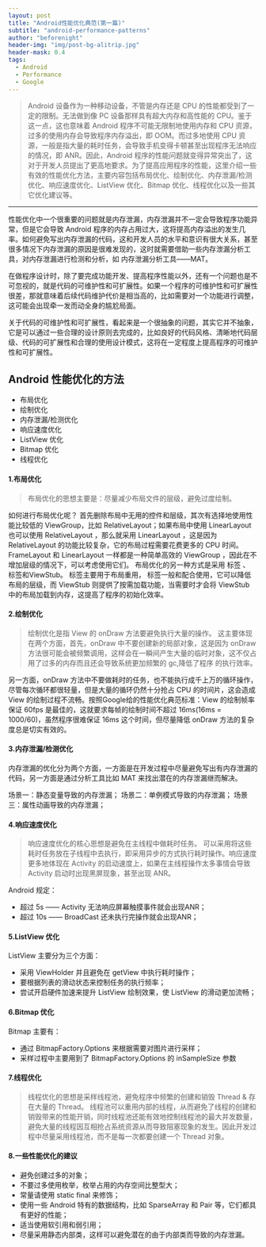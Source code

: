 ```yaml
---
layout: post
title: "Android性能优化典范(第一篇)"
subtitle: "android-performance-patterns"
author: "beforenight"
header-img: "img/post-bg-alitrip.jpg"
header-mask: 0.4
tags:
  - Android
  - Performance
  - Google
---
```


> Android 设备作为一种移动设备，不管是内存还是 CPU 的性能都受到了一定的限制。无法做到像 PC 设备那样具有超大内存和高性能的 CPU。鉴于这一点，这也意味着 Android 程序不可能无限制地使用内存和 CPU 资源，过多的使用内存会导致程序内存溢出，即 OOM。而过多地使用 CPU 资源，一般是指大量的耗时任务，会导致手机变得卡顿甚至出现程序无法响应的情况，即 ANR。因此，Android 程序的性能问题就变得异常突出了，这对于开发人员提出了更高地要求。为了提高应用程序的性能，这里介绍一些有效的性能优化方法，主要内容包括布局优化、绘制优化、内存泄漏/检测优化、响应速度优化、ListView 优化、Bitmap 优化、线程优化以及一些其它优化建议等。

---
性能优化中一个很重要的问题就是内存泄漏，内存泄漏并不一定会导致程序功能异常，但是它会导致 Android 程序的内存占用过大，这将提高内存溢出的发生几率。如何避免写出内存泄漏的代码，这和开发人员的水平和意识有很大关系，甚至很多情况下内存泄漏的原因是很难发现的，这时就需要借助一些内存泄漏分析工具，对内存泄漏进行检测和分析，如 内存泄漏分析工具——MAT。

在做程序设计时，除了要完成功能开发、提高程序性能以外，还有一个问题也是不可忽视的，就是代码的可维护性和可扩展性。如果一个程序的可维护性和可扩展性很差，那就意味着后续代码维护代价是相当高的，比如需要对一个功能进行调整，这可能会出现牵一发而动全身的尴尬局面。

关于代码的可维护性和可扩展性，看起来是一个很抽象的问题，其实它并不抽象，它是可以通过一些合理的设计原则去完成的，比如良好的代码风格、清晰地代码层级、代码的可扩展性和合理的使用设计模式，这将在一定程度上提高程序的可维护性和可扩展性。

## Android 性能优化的方法

- 布局优化
- 绘制优化
- 内存泄漏/检测优化
- 响应速度优化
- ListView 优化
- Bitmap 优化
- 线程优化

#### 1.布局优化
> 布局优化的思想主要是：尽量减少布局文件的层级，避免过度绘制。

如何进行布局优化呢？ 首先删除布局中无用的控件和层级，其次有选择地使用性能比较低的 ViewGroup，比如 RelativeLayout；如果布局中使用 LinearLayout 也可以使用 RelativeLayout ，那么就采用 LinearLayout ，这是因为 RelativeLayout 的功能比较复杂，它的布局过程需要花费更多的 CPU 时间。FrameLayout 和 LinearLayout 一样都是一种简单高效的 ViewGroup ，因此在不增加层级的情况下，可以考虑使用它们。
布局优化的另一种方式是采用 <include> 标签 、 <merge> 标签和ViewStub。<include> 标签主要用于布局重用，<merge> 标签一般和<include>配合使用，它可以降低布局的层级，而 ViewStub 则提供了按需加载功能，当需要时才会将 ViewStub 中的布局加载到内存，这提高了程序的初始化效率。

#### 2.绘制优化
> 绘制优化是指 View 的 onDraw 方法要避免执行大量的操作。
这主要体现在两个方面，首先，onDraw 中不要创建新的局部对象，这是因为 onDraw 方法很可能会被频繁调用，这样会在一瞬间产生大量的临时对象，这不仅占用了过多的内存而且还会导致系统更加频繁的 gc,降低了程序
的执行效率。

另一方面，onDraw 方法中不要做耗时的任务，也不能执行成千上万的循环操作，尽管每次循环都很轻量，但是大量的循环仍然十分抢占 CPU 的时间片，这会造成 View 的绘制过程不流畅。按照Google给的性能优化典范标准：View 的绘制帧率保证 60fps 是最佳的，这就要求每帧的绘制时间不超过 16ms(16ms = 1000/60)，虽然程序很难保证 16ms 这个时间，但尽量降低 onDraw 方法的复杂度总是切实有效的。

#### 3.内存泄漏/检测优化
内存泄漏的优化分为两个方面，一方面是在开发过程中尽量避免写出有内存泄漏的代码，另一方面是通过分析工具比如 MAT 来找出潜在的内存泄漏继而解决。

场景一：静态变量导致的内存泄漏；
场景二：单例模式导致的内存泄漏；
场景三：属性动画导致的内存泄漏；

#### 4.响应速度优化
> 响应速度优化的核心思想是避免在主线程中做耗时任务。
可以采用将这些耗时任务放在子线程中去执行，即采用异步的方式执行耗时操作。响应速度更多地体现在 Activity 的启动速度上，如果在主线程操作太多事情会导致 Activity 启动时出现黑屏现象，甚至出现 ANR。

Android 规定：
- 超过 5s —— Activity 无法响应屏幕触摸事件就会出现ANR；
- 超过 10s —— BroadCast 还未执行完操作就会出现ANR；

#### 5.ListView 优化
ListView 主要分为三个方面：
- 采用 ViewHolder 并且避免在 getView 中执行耗时操作；
- 要根据列表的滑动状态来控制任务的执行频率；
- 尝试开启硬件加速来提升 ListView 绘制效果，使 ListView 的滑动更加流畅；

#### 6.Bitmap 优化
Bitmap 主要有：
- 通过 BitmapFactory.Options 来根据需要对图片进行采样；
- 采样过程中主要用到了 BitmapFactory.Options 的 inSampleSize 参数

#### 7.线程优化
> 线程优化的思想是采样线程池，避免程序中频繁的创建和销毁 Thread & 存在大量的 Thread。
线程池可以重用内部的线程，从而避免了线程的创建和销毁带来的性能开销，同时线程池还能有效地控制线程池的最大并发数量，避免大量的线程因互相抢占系统资源从而导致阻塞现象的发生。因此开发过程中尽量采用线程池，而不是每一次都要创建一个 Thread 对象。

#### 8.一些性能优化的建议

- 避免创建过多的对象；
- 不要过多使用枚举，枚举占用的内存空间比整型大；
- 常量请使用 static  final 来修饰；
- 使用一些 Android 特有的数据结构，比如 SparseArray 和 Pair 等，它们都具有更好的性能；
- 适当使用软引用和弱引用；
- 尽量采用静态内部类，这样可以避免潜在的由于内部类而导致的内存泄漏。